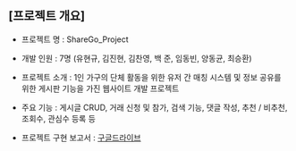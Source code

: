 ## [프로젝트 개요]

- 프로젝트 명 : ShareGo_Project

- 개발 인원 : 7명 (유현규, 김진현, 김찬영, 백 준, 임동빈, 양동균, 최승환)

- 프로젝트 소개 : 1인 가구의 단체 활동을 위한 유저 간 매칭 시스템 및 정보 공유를 위한 게시판 기능을 가진 웹사이트 개발 프로젝트

- 주요 기능 : 게시글 CRUD, 거래 신청 및 참가, 검색 기능, 댓글 작성, 추천 / 비추천, 조회수, 관심수 등록 등

- 프로젝트 구현 보고서 : [구글드라이브](https://docs.google.com/presentation/d/11v58VJ509_qCtkutjIALgU-Rk8YZxQeh/edit#slide=id.p13)

